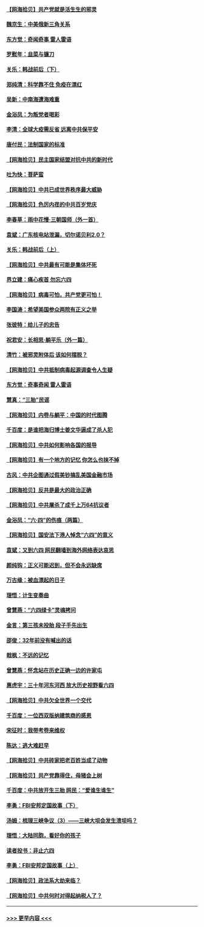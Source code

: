 #### [【网海拾贝】共产党就是活生生的邪灵](../pages/nsc993/n13036627.md?t=06221902) 
#### [魏京生：中美俄新三角关系](../pages/nsc993/n13035986.md?t=06221902) 
#### [东方觉：奇闻奇事 雷人雷语](../pages/nsc993/n13035878.md?t=06221902) 
#### [罗慰年：韭菜与镰刀](../pages/nsc993/n13034374.md?t=06221902) 
#### [关乐：韩战前后（下）](../pages/nsc993/n13034113.md?t=06221902) 
#### [郑纯清：科学靠不住 免疫在漂红](../pages/nsc993/n13034093.md?t=06221902) 
#### [吴新：中南海遭海难重](../pages/nsc993/n13034084.md?t=06221902) 
#### [金浴凤：为叛党者喝彩](../pages/nsc993/n13034058.md?t=06221902) 
#### [李清：全球大疫需反省 远离中共保平安](../pages/nsc993/n13033784.md?t=06221902) 
#### [唐付民：法制国家的标准](../pages/nsc993/n13032944.md?t=06221902) 
#### [【网海拾贝】民主国家结盟对抗中共的新时代](../pages/nsc993/n13031717.md?t=06221902) 
#### [吐为快：菩萨蛮](../pages/nsc993/n13030033.md?t=06221902) 
#### [【网海拾贝】中共已成世界秩序最大威胁](../pages/nsc993/n13028138.md?t=06221902) 
#### [【网海拾贝】色厉内荏的中共百岁党庆](../pages/nsc993/n13025582.md?t=06221902) 
#### [李春草：雨中花慢‧三朝国师（外一首）](../pages/nsc993/n13025567.md?t=06221902) 
#### [袁斌：广东核电站泄漏，切尔诺贝利2.0？](../pages/nsc993/n13025475.md?t=06221902) 
#### [关乐：韩战前后（上）](../pages/nsc993/n13025387.md?t=06221902) 
#### [【网海拾贝】中共最有可能是集体坏死](../pages/nsc993/n13023101.md?t=06221902) 
#### [界立建：痛心疾首 勿忘六四](../pages/nsc993/n13022339.md?t=06221902) 
#### [【网海拾贝】病毒可怕，共产党更可怕！](../pages/nsc993/n13020728.md?t=06221902) 
#### [李国涛：希望美国参众两院有正义之举](../pages/nsc993/n13020674.md?t=06221902) 
#### [张彼特：给儿子的忠告](../pages/nsc993/n13018934.md?t=06221902) 
#### [祝君安：长相思‧躺平乐（外一篇）](../pages/nsc993/n13018923.md?t=06221902) 
#### [清竹：被邪灵附体后 该如何摆脱？](../pages/nsc993/n13018877.md?t=06221902) 
#### [【网海拾贝】中共抵制病毒起源调查令人生疑](../pages/nsc993/n13017785.md?t=06221902) 
#### [东方觉：奇事奇闻 雷人雷语](../pages/nsc993/n13017577.md?t=06221902) 
#### [慧真：“三胎”民谣](../pages/nsc993/n13017394.md?t=06221902) 
#### [【网海拾贝】内卷与躺平：中国的时代图腾](../pages/nsc993/n13016128.md?t=06221902) 
#### [千百度：是谁把海归博士姜文华逼成了杀人犯](../pages/nsc993/n13015218.md?t=06221902) 
#### [【网海拾贝】中共如何影响各国的报导](../pages/nsc993/n13012599.md?t=06221902) 
#### [【网海拾贝】有一个地方的记忆 你怎么也抹不掉](../pages/nsc993/n13009802.md?t=06221902) 
#### [古风：中共企图通过假美钞搞乱美国金融市场](../pages/nsc993/n13009626.md?t=06221902) 
#### [【网海拾贝】反共是最大的政治正确](../pages/nsc993/n13007051.md?t=06221902) 
#### [【网海拾贝】中共屠杀了成千上万64抗议者](../pages/nsc993/n13002713.md?t=06221902) 
#### [金浴凤：“六·四”的伤痕（两篇）](../pages/nsc993/n13001719.md?t=06221902) 
#### [【网海拾贝】国安法下港人悼念“六四”的意义](../pages/nsc993/n13001039.md?t=06221902) 
#### [袁斌：又到六四 网民翻墙到海外网络表达哀思](../pages/nsc993/n13000995.md?t=06221902) 
#### [颜纯钩：正义可能迟到，但不会永远缺席](../pages/nsc993/n13000920.md?t=06221902) 
#### [万古缘：被血漂起的日子](../pages/nsc993/n13000914.md?t=06221902) 
#### [理悟：计生变奏曲](../pages/nsc993/n13000414.md?t=06221902) 
#### [曾慧燕：“六四绿卡”灵魂拷问](../pages/nsc993/n13000277.md?t=06221902) 
#### [金言：第三孩未投胎 段子手先出生](../pages/nsc993/n13000215.md?t=06221902) 
#### [邵俊：32年前没有喊出的话](../pages/nsc993/n13000181.md?t=06221902) 
#### [戟枫：不远的记忆](../pages/nsc993/n13000121.md?t=06221902) 
#### [曾慧燕：怀念站在历史正确一边的许家屯](../pages/nsc993/n13000073.md?t=06221902) 
#### [惠虎宇：三十年河东河西 放大历史视野看六四](../pages/nsc993/n13000018.md?t=06221902) 
#### [【网海拾贝】中共欠全世界一个交代](../pages/nsc993/n12998706.md?t=06221902) 
#### [千百度：一位西双版纳建筑商的感恩](../pages/nsc993/n12998487.md?t=06221902) 
#### [宋征时：我带考卷来维权](../pages/nsc993/n12994088.md?t=06221902) 
#### [陈达：逃大难赶早](../pages/nsc993/n12993569.md?t=06221902) 
#### [【网海拾贝】中共砖家把老百姓当成了动物](../pages/nsc993/n12993483.md?t=06221902) 
#### [【网海拾贝】共产党靠得住，母猪会上树](../pages/nsc993/n12990730.md?t=06221902) 
#### [千百度：中共放开生三胎 网民：“爱谁生谁生”](../pages/nsc993/n12990644.md?t=06221902) 
#### [李勇：FBI安邦定国故事（下）](../pages/nsc993/n12987854.md?t=06221902) 
#### [汤姆：梳理三峡争议（3）——三峡大坝会发生溃坝吗？](../pages/nsc993/n12989806.md?t=06221902) 
#### [理悟：大陆同胞，看好你的孩子](../pages/nsc993/n12989778.md?t=06221902) 
#### [读者投书：非止六四](../pages/nsc993/n12989673.md?t=06221902) 
#### [李勇：FBI安邦定国故事（上）](../pages/nsc993/n12987749.md?t=06221902) 
#### [【网海拾贝】政法系大劫来临？](../pages/nsc993/n12987596.md?t=06221902) 
#### [【网海拾贝】中共何时对得起纳税人了？](../pages/nsc993/n12985578.md?t=06221902) 

----
#### [ >>> 更早内容 <<< ](../indexes/nsc993-earlier.md)
